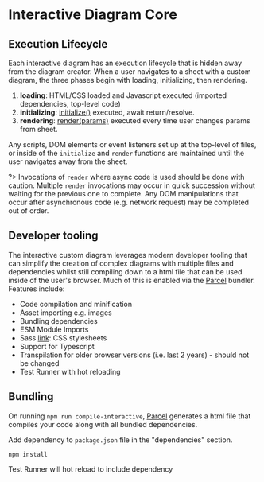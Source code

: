 # Interactive Diagram Core

## Execution Lifecycle

Each interactive diagram has an execution lifecycle that is hidden away from the diagram creator. When a user navigates to a sheet with a custom diagram, the three phases begin with loading, initializing, then rendering.

1. **loading**: HTML/CSS loaded and Javascript executed (imported dependencies, top-level code)
2. **initializing**: [initialize()](https://github.com/ClearCalcs/custom-diagram-boilerplate/blob/main/src/interactive/interface.ts#L1) executed, await return/resolve.
3. **rendering**: [render(params)](https://github.com/ClearCalcs/custom-diagram-boilerplate/blob/main/src/interactive/interface.ts#L3) executed every time user changes params from sheet.

Any scripts, DOM elements or event listeners set up at the top-level of files, or inside of the `initialize` and `render` functions are maintained until the user navigates away from the sheet.

?> Invocations of `render` where async code is used should be done with caution. Multiple `render` invocations may occur in quick succession without waiting for the previous one to complete. Any DOM manipulations that occur after asynchronous code (e.g. network request) may be completed out of order.

## Developer tooling

The interactive custom diagram leverages modern developer tooling that can simplify the creation of complex diagrams with multiple files and dependencies whilst still compiling down to a html file that can be used inside of the user's browser. Much of this is enabled via the [Parcel](https://parceljs.org/) bundler. Features include:

-   Code compilation and minification
-   Asset importing e.g. images
-   Bundling dependencies
-   ESM Module Imports
-   Sass [link](https://sass-lang.com/): CSS stylesheets
-   Support for Typescript
-   Transpilation for older browser versions (i.e. last 2 years) - should not be changed
-   Test Runner with hot reloading

## Bundling

On running `npm run compile-interactive`, [Parcel](https://parceljs.org/) generates a html file that compiles your code along with all bundled dependencies.

Add dependency to `package.json` file in the "dependencies" section.

```
npm install
```

Test Runner will hot reload to include dependency
